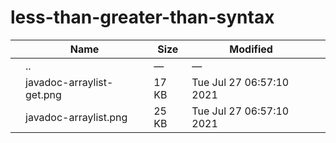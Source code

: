 # less-than-greater-than-syntax

<table><thead><tr class="header"><th></th><th>Name</th><th>Size</th><th>Modified</th><th></th></tr></thead><tbody><tr class="odd"><td></td><td><span class="goup">..</span></td><td>—</td><td>—</td><td></td></tr><tr class="even"><td></td><td><span class="name">javadoc-arraylist-get.png</span></td><td>17 KB</td><td>Tue Jul 27 06:57:10 2021</td><td></td></tr><tr class="odd"><td></td><td><span class="name">javadoc-arraylist.png</span></td><td>25 KB</td><td>Tue Jul 27 06:57:10 2021</td><td></td></tr></tbody></table>
